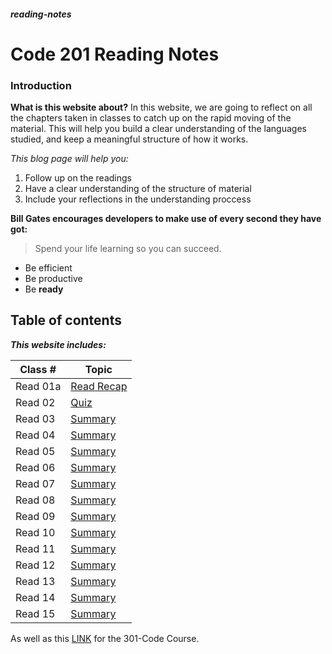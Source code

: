 ##### reading-notes

# Code 201 Reading Notes

### Introduction 
**What is this website about?**
In this website, we are going to reflect on all the chapters taken in classes to catch up on the rapid moving of the material. This will help you build a clear understanding of the languages studied, and keep a meaningful structure of how it works.

*This blog page will help you:*
1. Follow up on the readings
1. Have a clear understanding of the structure of material 
1. Include your reflections in the understanding proccess

**Bill Gates encourages developers to make use of every second they have got:**
 > Spend your life learning so you can succeed. 

* Be efficient 
* Be productive 
* Be **ready**

## Table of contents
***This website includes:***

|    Class #     |           Topic           |
|   -------      |    -----------------      |
|   Read 01a     | [Read Recap](class-01.md) |
|   Read 02      | [Quiz](class-02.md)       | 
|   Read 03      | [Summary](class-03.md)    |
|   Read 04      | [Summary](class-04.md)    |
|   Read 05      | [Summary](class-05.md)    |
|   Read 06      | [Summary](class-06.md)    |
|   Read 07      | [Summary](class-07.md)    |
|   Read 08      | [Summary](class-08.md)    |
|   Read 09      | [Summary](class-09.md)    |
|   Read 10      | [Summary](class-10.md)    |
|   Read 11      | [Summary](class-11.md)    |
|   Read 12      | [Summary](class-12.md)    |
|   Read 13      | [Summary](class-13.md)    |
|   Read 14      | [Summary](class-14.md)    |
|   Read 15      | [Summary](class-15.md)    |

As well as this [LINK](301contentlist.md) for the 301-Code Course.